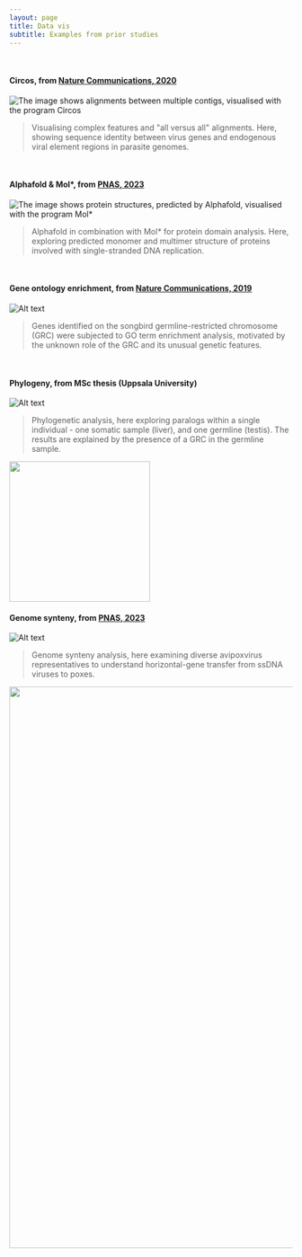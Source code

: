 ```yaml
---
layout: page
title: Data vis
subtitle: Examples from prior studies
---
```


<br/>

#### Circos, from [Nature Communications, 2020](https://www.nature.com/articles/s41467-020-18474-w)

![The image shows alignments between multiple contigs, visualised with the program Circos](https://CormacKinsella.github.io/assets/img/data_vis-treebeard-circos.png "Circos for visualising complex features and multiple alignments")

>Visualising complex features and "all versus all" alignments. Here, showing sequence identity between virus genes and endogenous viral element regions in parasite genomes.

<br/>

#### Alphafold & Mol*, from [PNAS, 2023](https://www.pnas.org/doi/10.1073/pnas.2303844120)

![The image shows protein structures, predicted by Alphafold, visualised with the program Mol*](https://CormacKinsella.github.io/assets/img/data_vis-PNAS_alphafold.png "Alphafold protein/domain structure analysis")

>Alphafold in combination with Mol* for protein domain analysis. Here, exploring predicted monomer and multimer structure of proteins involved with single-stranded DNA replication.

<br/>

#### Gene ontology enrichment, from [Nature Communications, 2019](https://www.nature.com/articles/s41467-019-13427-4)

![Alt text](https://CormacKinsella.github.io/assets/img/data_vis-GRC-GO-enrichment.png "Gene ontology enrichment on the zebra finch germline-restricted chromosome")

>Genes identified on the songbird germline-restricted chromosome (GRC) were subjected to GO term enrichment analysis, motivated by the unknown role of the GRC and its unusual genetic features.

<br/>

#### Phylogeny, from MSc thesis (Uppsala University)

![Alt text](https://CormacKinsella.github.io/assets/img/data_vis-UU-thesis-GRC_27L4.jpg "Divergent paralogs within a single zebra finch individual")

>Phylogenetic analysis, here exploring paralogs within a single individual - one somatic sample (liver), and one germline (testis). The results are explained by the presence of a GRC in the germline sample.

<img src=https://CormacKinsella.github.io/assets/img/data_vis-UU-thesis-GRC_27L4.jpg width=250>

<br/>

#### Genome synteny, from [PNAS, 2023](https://www.pnas.org/doi/10.1073/pnas.2303844120)

![Alt text](https://CormacKinsella.github.io/assets/img/data_vis-Draup-genome-synteny.png "text")

>Genome synteny analysis, here examining diverse avipoxvirus representatives to understand horizontal-gene transfer from ssDNA viruses to poxes.

<img src=https://CormacKinsella.github.io/assets/img/data_vis-Draup-genome-synteny.png width=1000>

<br/>